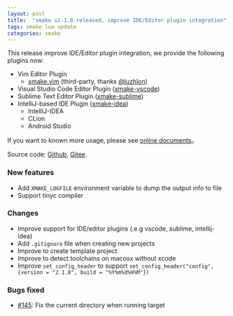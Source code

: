 ```yaml
---
layout: post
title:  "xmake v2.1.8 released, improve IDE/Editor plugin integration"
tags: xmake lua update
categories: xmake
---
```


This release improve IDE/Editor plugin integration, we provide the following plugins now:

- Vim Editor Plugin
  - [xmake.vim](https://github.com/luzhlon/xmake.vim) (third-party, thanks [@luzhlon](https://github.com/luzhlon))
- Visual Studio Code Editor Plugin ([xmake-vscode](https://github.com/xmake-io/xmake-vscode))
- Sublime Text Editor Plugin ([xmake-sublime](https://github.com/xmake-io/xmake-sublime))
- IntelliJ-based IDE Plugin ([xmake-idea](https://github.com/xmake-io/xmake-idea))
  - IntelliJ-IDEA 
  - CLion 
  - Android Studio 

If you want to known more usage, please see [online documents](http://xmake.io/#/home)。

Source code: [Github](https://github.com/xmake-io/xmake), [Gitee](https://gitee.com/tboox/xmake).

### New features

* Add `XMAKE_LOGFILE` environment variable to dump the output info to file
* Support tinyc compiler

### Changes

* Improve support for IDE/editor plugins (.e.g vscode, sublime, intellij-idea)
* Add `.gitignore` file when creating new projects
* Improve to create template project
* Improve to detect toolchains on macosx without xcode
* Improve `set_config_header` to support `set_config_header("config", {version = "2.1.8", build = "%Y%m%d%H%M"})`

### Bugs fixed

* [#145](https://github.com/xmake-io/xmake/issues/145): Fix the current directory when running target
